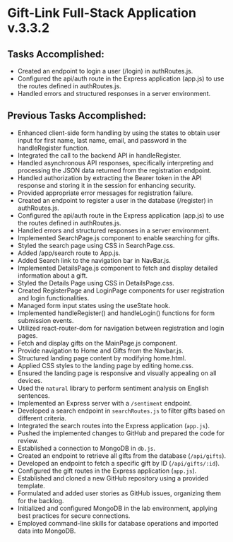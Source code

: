 # Gift-Link Full-Stack Application v.3.3.2

## Tasks Accomplished:

- Created an endpoint to login a user (/login) in authRoutes.js.
- Configured the api/auth route in the Express application (app.js) to use the routes defined in authRoutes.js.
- Handled errors and structured responses in a server environment.


## Previous Tasks Accomplished:

- Enhanced client-side form handling by using the states to obtain user input for first name, last name, email, and password in the handleRegister function.
- Integrated the call to the backend API in handleRegister.
- Handled asynchronous API responses, specifically interpreting and processing the JSON data returned from the registration endpoint.
- Handled authorization by extracting the Bearer token in the API response and storing it in the session for enhancing security.
- Provided appropriate error messages for registration failure.
- Created an endpoint to register a user in the database (/register) in authRoutes.js.
- Configured the api/auth route in the Express application (app.js) to use the routes defined in authRoutes.js.
- Handled errors and structured responses in a server environment.
- Implemented SearchPage.js component to enable searching for gifts.
- Styled the search page using CSS in SearchPage.css.
- Added /app/search route to App.js.
- Added Search link to the navigation bar in NavBar.js.
- Implemented DetailsPage.js component to fetch and display detailed information about a gift.
- Styled the Details Page using CSS in DetailsPage.css.
- Created RegisterPage and LoginPage components for user registration and login functionalities.
- Managed form input states using the useState hook.
- Implemented handleRegister() and handleLogin() functions for form submission events.
- Utilized react-router-dom for navigation between registration and login pages.
- Fetch and display gifts on the MainPage.js component.
- Provide navigation to Home and Gifts from the Navbar.js.
- Structured landing page content by modifying home.html.
- Applied CSS styles to the landing page by editing home.css.
- Ensured the landing page is responsive and visually appealing on all devices.
- Used the `natural` library to perform sentiment analysis on English sentences.
- Implemented an Express server with a `/sentiment` endpoint.
- Developed a search endpoint in `searchRoutes.js` to filter gifts based on different criteria.
- Integrated the search routes into the Express application (`app.js`).
- Pushed the implemented changes to GitHub and prepared the code for review.
- Established a connection to MongoDB in `db.js`.
- Created an endpoint to retrieve all gifts from the database (`/api/gifts`).
- Developed an endpoint to fetch a specific gift by ID (`/api/gifts/:id`).
- Configured the gift routes in the Express application (`app.js`).
- Established and cloned a new GitHub repository using a provided template.
- Formulated and added user stories as GitHub issues, organizing them for the backlog.
- Initialized and configured MongoDB in the lab environment, applying best practices for secure connections.
- Employed command-line skills for database operations and imported data into MongoDB.